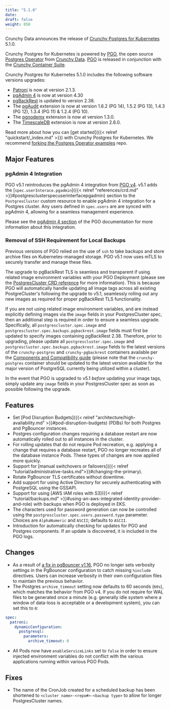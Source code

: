 ```yaml
---
title: "5.1.0"
date:
draft: false
weight: 850
---
```


Crunchy Data announces the release of [Crunchy Postgres for Kubernetes](https://www.crunchydata.com/products/crunchy-postgresql-for-kubernetes/) 5.1.0.

Crunchy Postgres for Kubernetes is powered by [PGO](https://github.com/CrunchyData/postgres-operator), the open source [Postgres Operator](https://github.com/CrunchyData/postgres-operator) from [Crunchy Data](https://www.crunchydata.com). [PGO](https://github.com/CrunchyData/postgres-operator) is released in conjunction with the [Crunchy Container Suite](https://github.com/CrunchyData/container-suite).

Crunchy Postgres for Kubernetes 5.1.0 includes the following software versions upgrades:

- [Patroni](https://patroni.readthedocs.io/) is now at version 2.1.3.
- [pgAdmin 4](https://www.pgadmin.org/) is now at version 4.30
- [pgBackRest](https://pgbackrest.org/) is updated to version 2.38.
- The [pgAudit](https://github.com/pgaudit/pgaudit) extension is now at version 1.6.2 (PG 14), 1.5.2 (PG 13), 1.4.3 (PG 12), 1.3.4 (PG 11) & 1.2.4 (PG 10).
- The [pgnodemx](https://github.com/CrunchyData/pgnodemx) extension is now at version 1.3.0.
- The [TimescaleDB](https://github.com/timescale/timescaledb) extension is now at version 2.6.0.

Read more about how you can [get started]({{< relref "quickstart/_index.md" >}}) with Crunchy Postgres for Kubernetes. We recommend [forking the Postgres Operator examples](https://github.com/CrunchyData/postgres-operator-examples/fork) repo.

## Major Features

### pgAdmin 4 Integration

PGO v5.1 reintroduces the pgAdmin 4 integration from [PGO v4](https://access.crunchydata.com/documentation/postgres-operator/4.7.5/architecture/pgadmin4/). v5.1 adds the [`spec.userInterace.pgadmin`]({{< relref "references/crd.md" >}}#postgresclusterspecuserinterfacepgadmin) section to the `PostgresCluster` custom resource to enable pgAdmin 4 integration for a Postgres cluster. Any users defined in `spec.users` are are synced with pgAdmin 4, allowing for a seamless management experience.

Please see the [pgAdmin 4 section](https://access.crunchydata.com/documentation/postgres-operator/v5/architecture/pgadmin4/) of the PGO documentation for more information about this integration.

### Removal of SSH Requirement for Local Backups

Previous versions of PGO relied on the use of `ssh` to take backups and store archive files on Kubernetes-managed storage. PGO v5.1 now uses mTLS to securely transfer and manage these files.

The upgrade to pgBackRest TLS is seamless and transparent if using related image environment variables with your PGO Deployment (please see the [PostgresCluster CRD reference](https://access.crunchydata.com/documentation/postgres-operator/v5/references/crd/) for more information).  This is because PGO will automatically handle updating all image tags across all existing PostgreCluster's following the upgrade to v5.1, seamlessly rolling out any new images as required for proper pgBackRest TLS functionality.

If you are not using related image environment variables, and are instead explicitly defining images via the `image` fields in your PostgresCluster spec, then an additional step is required in order to ensure a seamless upgrade.  Specifically, all `postgrescluster.spec.image` and `postgrescluster.spec.backups.pgbackrest.image` fields must first be updated to specify images containing pgBackRest 2.38.  Therefore, prior to upgrading, please update all `postgrescluster.spec.image` and `postgrescluster.spec.backups.pgbackrest.image` fields to the latest versions of the `crunchy-postgres` and `crunchy-pgbackrest` containers available per the [Components and Compatibility guide](https://access.crunchydata.com/documentation/postgres-operator/v5/references/components/) (please note that the `crunchy-postgres` container should be updated to the latest version available for the major version of PostgreSQL currently being utilized within a cluster).

In the event that PGO is upgraded to v5.1 _before_ updating your image tags, simply update any `image` fields in your PostgresCluster spec as soon as possible following the upgrade.

## Features

- Set [Pod Disruption Budgets]({{< relref "architecture/high-availability.md" >}}#pod-disruption-budgets) (PDBs) for both Postgres and PgBouncer instances.
- Postgres configuration changes requiring a database restart are now automatically rolled out to all instances in the cluster.
- For rolling updates that do not require Pod recreation, e.g. applying a change that requires a database restart, PGO no longer recreates all of the database instance Pods. These types of changes are now applied more quickly.
- Support for [manual switchovers or failovers]({{< relref "tutorial/administrative-tasks.md">}}#changing-the-primary).
- Rotate PgBouncer TLS certificates without downtime.
- Add support for using Active Directory for securely authenticating with PostgreSQL using the GSSAPI.
- Support for using [AWS IAM roles with S3]({{< relref "tutorial/backups.md" >}}#using-an-aws-integrated-identity-provider-and-role) with backups when PGO is deployed in EKS.
- The characters used for password generation can now be controlled using the `postgrescluster.spec.users.password.type` parameter. Choices are `AlphaNumeric` and `ASCII`; defaults to `ASCII`.
- Introduction for automatically checking for updates for PGO and Postgres components. If an update is discovered, it is included in the PGO logs.

## Changes

- As a result of [a fix in pgBouncer v1.16](https://github.com/libusual/libusual/commit/ab960074cb7a), PGO no longer sets verbosity settings in the PgBouncer configuration to catch missing `%include` directives.  Users can increase verbosity in their own configuration files to maintain the previous behavior.
- The Postgres `archive_timeout` setting now defaults to 60 seconds (`60s`), which matches the behavior from PGO v4. If you do not require for WAL files to be generated once a minute (e.g. generally idle system where a window of data-loss is acceptable or a development system), you can set this to `0`:

```yaml
spec:
  patroni:
    dynamicConfiguration:
      postgresql:
        parameters:
          archive_timeout: 0
```
- All Pods now have `enableServiceLinks` set to `false` in order to ensure injected environment variables do not conflict with the various applications running within various PGO Pods.

## Fixes

- The name of the CronJob created for a scheduled backup has been shortened to `<cluster name>-<repo#>-<backup type>` to allow for longer PostgresCluster names.
